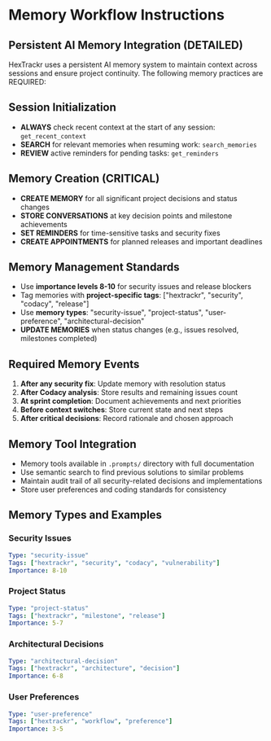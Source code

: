 # Memory Workflow Instructions

## Persistent AI Memory Integration (DETAILED)

HexTrackr uses a persistent AI memory system to maintain context across sessions and ensure project continuity. The following memory practices are REQUIRED:

## Session Initialization

- **ALWAYS** check recent context at the start of any session: `get_recent_context`
- **SEARCH** for relevant memories when resuming work: `search_memories`
- **REVIEW** active reminders for pending tasks: `get_reminders`

## Memory Creation (CRITICAL)

- **CREATE MEMORY** for all significant project decisions and status changes
- **STORE CONVERSATIONS** at key decision points and milestone achievements
- **SET REMINDERS** for time-sensitive tasks and security fixes
- **CREATE APPOINTMENTS** for planned releases and important deadlines

## Memory Management Standards

- Use **importance levels 8-10** for security issues and release blockers
- Tag memories with **project-specific tags**: ["hextrackr", "security", "codacy", "release"]
- Use **memory types**: "security-issue", "project-status", "user-preference", "architectural-decision"
- **UPDATE MEMORIES** when status changes (e.g., issues resolved, milestones completed)

## Required Memory Events

1. **After any security fix**: Update memory with resolution status
2. **After Codacy analysis**: Store results and remaining issues count
3. **At sprint completion**: Document achievements and next priorities
4. **Before context switches**: Store current state and next steps
5. **After critical decisions**: Record rationale and chosen approach

## Memory Tool Integration

- Memory tools available in `.prompts/` directory with full documentation
- Use semantic search to find previous solutions to similar problems
- Maintain audit trail of all security-related decisions and implementations
- Store user preferences and coding standards for consistency

## Memory Types and Examples

### Security Issues

```yaml
Type: "security-issue"
Tags: ["hextrackr", "security", "codacy", "vulnerability"]
Importance: 8-10
```

### Project Status

```yaml
Type: "project-status"
Tags: ["hextrackr", "milestone", "release"]
Importance: 5-7
```

### Architectural Decisions

```yaml
Type: "architectural-decision"
Tags: ["hextrackr", "architecture", "decision"]
Importance: 6-8
```

### User Preferences

```yaml
Type: "user-preference"
Tags: ["hextrackr", "workflow", "preference"]
Importance: 3-5
```
